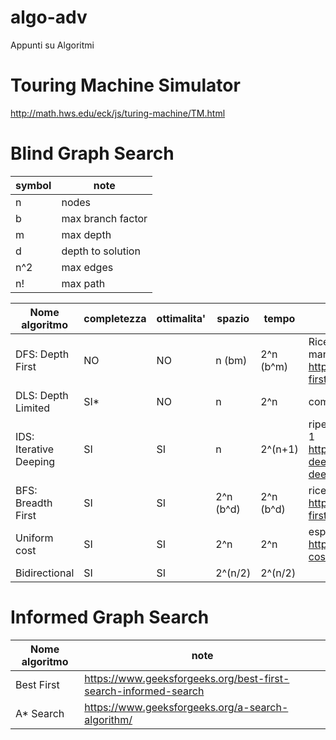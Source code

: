 # algo-adv
Appunti su Algoritmi 

# Touring Machine Simulator
http://math.hws.edu/eck/js/turing-machine/TM.html

# Blind Graph Search

| symbol | note | 
|-|-| 
| n | nodes |
| b | max branch factor |
| m | max depth |
| d | depth to solution |
| n^2 | max edges |
| n! | max path |

| Nome algoritmo | completezza | ottimalita' | spazio | tempo | note |
|-|-|-|-|-|-|
| DFS: Depth First | NO | NO | n (bm) | 2^n (b^m) | Ricerca in profondita', Frontiera mantenuta come LIFO  https://www.geeksforgeeks.org/depth-first-search-or-dfs-for-a-graph |
| DLS: Depth Limited | SI* |NO | n | 2^n | completo se goal prima del limite |
| IDS: Iterative Deeping | SI | SI | n | 2^(n+1) | ripeto n volte DLS aumentando il limite di 1  https://www.geeksforgeeks.org/iterative-deepening-searchids-iterative-deepening-depth-first-searchiddfs | 
| BFS: Breadth First | SI | SI | 2^n (b^d) | 2^n (b^d) | ricerca in ampiezza  https://www.geeksforgeeks.org/breadth-first-search-or-bfs-for-a-graph |
| Uniform cost  | SI |	SI | 2^n |	2^n | esponenziale https://www.geeksforgeeks.org/uniform-cost-search-dijkstra-for-large-graphs | 
| Bidirectional | SI | SI | 2^(n/2)	| 2^(n/2) | | 

# Informed Graph Search 

| Nome algoritmo | note |
|-|-|
| Best First |  https://www.geeksforgeeks.org/best-first-search-informed-search |
| A* Search |  https://www.geeksforgeeks.org/a-search-algorithm/ |

